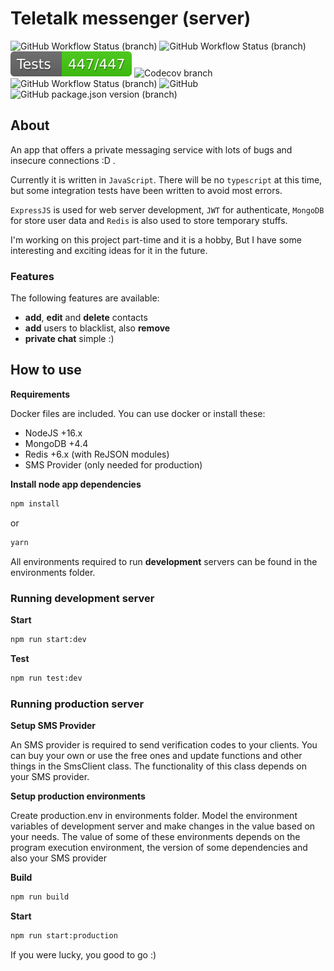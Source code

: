 # Teletalk messenger (server)

![GitHub Workflow Status (branch)](https://img.shields.io/github/actions/workflow/status/s-stalwart-s/teletalk-server/ci.yml?branch=teletalk-server-main&label=CI)
![GitHub Workflow Status (branch)](https://img.shields.io/github/actions/workflow/status/s-stalwart-s/teletalk-server/build.yml?branch=teletalk-server-main)
![Test](test/tests.svg)
![Codecov branch](https://img.shields.io/codecov/c/github/s-stalwart-s/teletalk-server/teletalk-server-main?label=Coverage)
![GitHub Workflow Status (branch)](https://img.shields.io/github/actions/workflow/status/s-stalwart-s/teletalk-server/codeStyle.yml?branch=teletalk-server-main&label=Code%20Style)
![GitHub](https://img.shields.io/github/license/s-stalwart-s/teletalk-server?label=License)
![GitHub package.json version (branch)](https://img.shields.io/github/package-json/v/S-STALWART-S/teletalk-server/teletalk-server-main?label=Version)

## About

An app that offers a private messaging service with lots of bugs and insecure connections :D .

Currently it is written in `JavaScript`. There will be no `typescript` at this time, but some integration tests have been written to avoid most errors.

`ExpressJS` is used for web server development, `JWT` for authenticate, `MongoDB` for store user data and `Redis` is also used to store temporary stuffs.

I'm working on this project part-time and it is a hobby, But I have some interesting and exciting ideas for it in the future.

### Features

The following features are available:

- **add**, **edit** and **delete** contacts
- **add** users to blacklist, also **remove**
- **private chat**
  simple :)

## How to use

**Requirements**

Docker files are included. You can use docker or install these:

- NodeJS +16.x
- MongoDB +4.4
- Redis +6.x (with ReJSON modules)
- SMS Provider (only needed for production)

**Install node app dependencies**

```bash
npm install
```

or

```bash
yarn
```

All environments required to run **development** servers can be found in the environments folder.

### Running development server

**Start**

```bash
npm run start:dev
```

**Test**

```bash
npm run test:dev
```

### Running production server

**Setup SMS Provider**

An SMS provider is required to send verification codes to your clients.
You can buy your own or use the free ones and update functions and other things in the SmsClient class. The functionality of this class depends on your SMS provider.

**Setup production environments**

Create production.env in environments folder. Model the environment variables of development server and make changes in the value based on your needs.
The value of some of these environments depends on the program execution environment, the version of some dependencies and also your SMS provider

**Build**

```bash
npm run build
```

**Start**

```bash
npm run start:production
```

If you were lucky, you good to go :)
